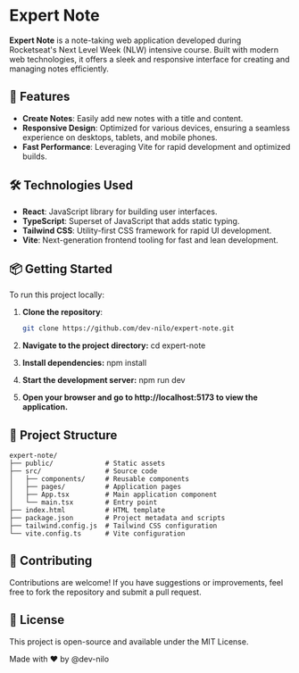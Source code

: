 # Expert Note

**Expert Note** is a note-taking web application developed during Rocketseat's Next Level Week (NLW) intensive course. Built with modern web technologies, it offers a sleek and responsive interface for creating and managing notes efficiently.


## 🚀 Features

- **Create Notes**: Easily add new notes with a title and content.
- **Responsive Design**: Optimized for various devices, ensuring a seamless experience on desktops, tablets, and mobile phones.
- **Fast Performance**: Leveraging Vite for rapid development and optimized builds.


## 🛠️ Technologies Used

- **React**: JavaScript library for building user interfaces.
- **TypeScript**: Superset of JavaScript that adds static typing.
- **Tailwind CSS**: Utility-first CSS framework for rapid UI development.
- **Vite**: Next-generation frontend tooling for fast and lean development.


## 📦 Getting Started

To run this project locally:

1. **Clone the repository**:

   ```bash
   git clone https://github.com/dev-nilo/expert-note.git
   
2. **Navigate to the project directory:**
  cd expert-note

3. **Install dependencies:**
  npm install

4. **Start the development server:**
  npm run dev

5. **Open your browser and go to http://localhost:5173 to view the application.**


## 📁 Project Structure
```
expert-note/
├── public/             # Static assets
├── src/                # Source code
│   ├── components/     # Reusable components
│   ├── pages/          # Application pages
│   ├── App.tsx         # Main application component
│   └── main.tsx        # Entry point
├── index.html          # HTML template
├── package.json        # Project metadata and scripts
├── tailwind.config.js  # Tailwind CSS configuration
└── vite.config.ts      # Vite configuration
```

## 🤝 Contributing
Contributions are welcome! If you have suggestions or improvements, feel free to fork the repository and submit a pull request.

## 📄 License
This project is open-source and available under the MIT License.


Made with ❤️ by @dev-nilo

